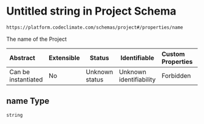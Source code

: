 # Untitled string in Project Schema

```txt
https://platform.codeclimate.com/schemas/project#/properties/name
```

The name of the Project


| Abstract            | Extensible | Status         | Identifiable            | Custom Properties | Additional Properties | Access Restrictions | Defined In                                                                        |
| :------------------ | ---------- | -------------- | ----------------------- | :---------------- | --------------------- | ------------------- | --------------------------------------------------------------------------------- |
| Can be instantiated | No         | Unknown status | Unknown identifiability | Forbidden         | Allowed               | none                | [Project.schema.json\*](../../schemas/Project.schema.json "open original schema") |

## name Type

`string`
